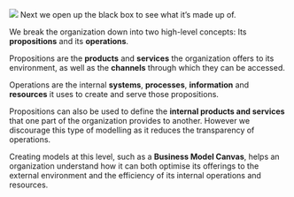 ![](Journal/Jeff/Business%20stuff/1%20Luminous%20Meta%20Model/01%20What%20is%20a%20Meta%20Model?/attachments/Pasted%20image%2020231101130921.png)
Next we open up the black box to see what it’s made up of.

We break the organization down into two high-level concepts: Its **propositions** and its **operations**.

Propositions are the **products** and **services** the organization offers to its environment, as well as the **channels** through which they can be accessed.

Operations are the internal **systems**, **processes**, **information** and **resources** it uses to create and serve those propositions.

Propositions can also be used to define the **internal products and services** that one part of the organization provides to another. However we discourage this type of modelling as it reduces the transparency of operations.

Creating models at this level, such as a **Business Model Canvas**, helps an organization understand how it can both optimise its offerings to the external environment and the efficiency of its internal operations and resources.